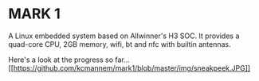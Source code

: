 # MARK 1
A Linux embedded system based on Allwinner's H3 SOC. It provides a quad-core CPU, 2GB memory, wifi, bt and nfc with builtin antennas.

Here's a look at the progress so far...
[[https://github.com/kcmannem/mark1/blob/master/img/sneakpeek.JPG]]
